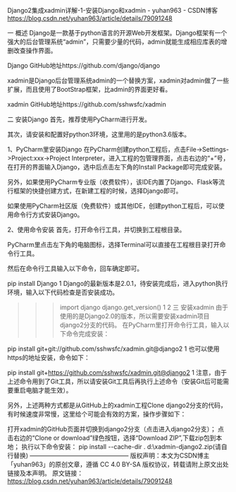 Django2集成xadmin详解-1-安装Django和xadmin - yuhan963 - CSDN博客 https://blog.csdn.net/yuhan963/article/details/79091248

一 概述
Django是一款基于python语言的开源Web开发框架。Django框架有一个强大的后台管理系统“admin”，只需要少量的代码，admin就能生成相应库表的增删改查操作界面。

Django GitHub地址https://github.com/django/django

xadmin是Django后台管理系统admin的一个替换方案，xadmin对admin做了一些扩展，而且使用了BootStrap框架，比admin的界面更好看。

xadmin GitHub地址https://github.com/sshwsfc/xadmin

二 安装Django
首先，推荐使用PyCharm进行开发。

其次，请安装和配置好python3环境，这里用的是python3.6版本。

1、PyCharm里安装Django
在PyCharm创建python工程后，点击File->Settings->Project:xxx->Project Interpreter，进入工程的包管理界面，点击右边的“+”号，在打开的界面输入Django，选中后点击左下角的Install Package即可完成安装。

另外，如果使用PyCharm专业版（收费软件），该IDE内置了Django、Flask等流行框架的快捷创建方式，在新建工程的时候，选择Django即可。

如果使用PyCharm社区版（免费软件）或其他IDE，创建python工程后，可以使用命令行方式安装Django。

2、使用命令安装
首先，打开命令行工具，并切换到工程根目录。

PyCharm里点击左下角的电脑图标，选择Terminal可以直接在工程根目录打开命令行工具。

然后在命令行工具输入以下命令，回车确定即可。

pip install Django
1
Django的最新版本是2.0.1，待安装完成后，进入python执行环境，输入以下代码检查是否安装成功。

>>> import django
>>> django.get_version()
1
2
三 安装xadmin
由于使用的是Django2.0的版本，所以需要安装xadmin项目django2分支的代码。 
在PyCharm里打开命令行工具，输入以下命令完成安装：

pip install git+git://github.com/sshwsfc/xadmin.git@django2
1
也可以使用https的地址安装，命令如下：

pip install git+https://github.com/sshwsfc/xadmin.git@django2
1
注意，由于上述命令用到了Git工具，所以请安装Git工具后再执行上述命令（安装Git后可能需要重启电脑才能生效）。

另外，上述两种方式都是从GitHub上的xadmin工程Clone django2分支的代码，有时候速度非常慢，这里给个可能会有效的方案，操作步骤如下：

打开xadmin的GitHub页面并切换到django2分支（点击进入django2分支）；
点击右边的“Clone or download”绿色按钮，选择“Download ZIP”,下载zip包到本地；
执行以下命令安装：
pip install --cache-dir . d:\xadmin-django2.zip(请自行替换)
————————————————
版权声明：本文为CSDN博主「yuhan963」的原创文章，遵循 CC 4.0 BY-SA 版权协议，转载请附上原文出处链接及本声明。
原文链接：https://blog.csdn.net/yuhan963/article/details/79091248